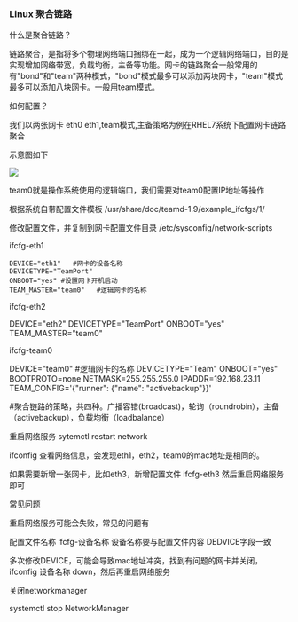 ### Linux 聚合链路

什么是聚合链路？

链路聚合，是指将多个物理网络端口捆绑在一起，成为一个逻辑网络端口，目的是实现增加网络带宽，负载均衡，主备等功能。网卡的链路聚合一般常用的有"bond"和"team"两种模式，"bond"模式最多可以添加两块网卡，"team"模式最多可以添加八块网卡。一般用team模式。

如何配置？

我们以两张网卡 eth0 eth1,team模式,主备策略为例在RHEL7系统下配置网卡链路聚合

示意图如下

![](<https://raw.githubusercontent.com/guohongchuan/picture/master/1561716216(1).png>)

team0就是操作系统使用的逻辑端口，我们需要对team0配置IP地址等操作

根据系统自带配置文件模板	/usr/share/doc/teamd-1.9/example_ifcfgs/1/

修改配置文件，并复制到网卡配置文件目录 /etc/sysconfig/network-scripts

ifcfg-eth1

```shell
DEVICE="eth1"   #网卡的设备名称
DEVICETYPE="TeamPort"
ONBOOT="yes" #设置网卡开机启动
TEAM_MASTER="team0"   #逻辑网卡的名称
```

ifcfg-eth2

DEVICE="eth2"
DEVICETYPE="TeamPort"
ONBOOT="yes"
TEAM_MASTER="team0"

ifcfg-team0

DEVICE="team0"    #逻辑网卡的名称
DEVICETYPE="Team"
ONBOOT="yes"
BOOTPROTO=none
NETMASK=255.255.255.0
IPADDR=192.168.23.11   
TEAM_CONFIG='{"runner": {"name": "activebackup"}}'   

#聚合链路的策略，共四种。广播容错(broadcast)，轮询（roundrobin），主备（activebackup），负载均衡（loadbalance）

重启网络服务  sytemctl restart network

ifconfig 查看网络信息，会发现eth1，eth2，team0的mac地址是相同的。

如果需要新增一张网卡，比如eth3，新增配置文件 ifcfg-eth3 然后重启网络服务即可

常见问题

重启网络服务可能会失败，常见的问题有

配置文件名称 ifcfg-设备名称 设备名称要与配置文件内容 DEDVICE字段一致

多次修改DEVICE，可能会导致mac地址冲突，找到有问题的网卡并关闭，ifconfig 设备名称  down，然后再重启网络服务

关闭networkmanager

systemctl stop NetworkManager







